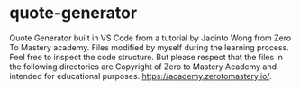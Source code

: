 # quote-generator
Quote Generator built in VS Code from a tutorial by Jacinto Wong from Zero To Mastery academy.
Files modified by myself during the learning process.
Feel free to inspect the code structure.
But please respect that the files in the following directories are Copyright of Zero to Mastery Academy and intended for educational purposes.
https://academy.zerotomastery.io/.
